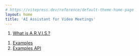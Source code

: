 ```yaml
---
# https://vitepress.dev/reference/default-theme-home-page
layout: home
title: 'AI Assistant for Video Meetings'
---
```


1. [What is A.R.V.I.S.?](introduction.md)
<!-- 1. [Нафига?](why.md) -->
1. [Examples](markdown-examples.md)
1. [Examples API](api-examples.md)